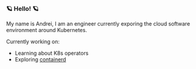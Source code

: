 ### 🪐 Hello! 🪐

My name is Andrei, I am an engineer currently exporing the cloud software environment around Kubernetes.

Currently working on:

- Learning about K8s operators
- Exploring [containerd](https://github.com/containerd/containerd)
